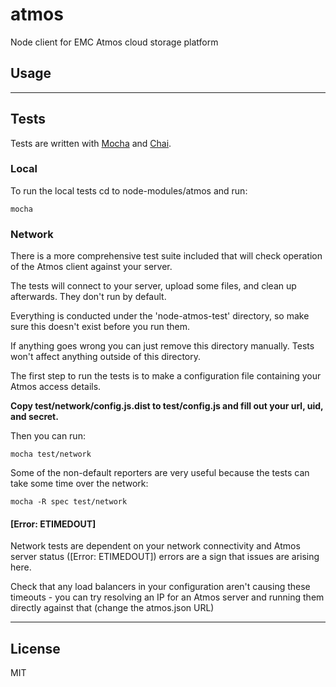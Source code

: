 # atmos


Node client for EMC Atmos cloud storage platform

## Usage

---

## Tests

Tests are written with [Mocha](http://visionmedia.github.io/mocha) and [Chai](http://chaijs.com/).


### Local

To run the local tests cd to node-modules/atmos and run:

    mocha

### Network

There is a more comprehensive test suite included that will check operation of the Atmos client against your server.

The tests will connect to your server, upload some files, and clean up afterwards. They don't run by default.

Everything is conducted under the 'node-atmos-test' directory, so make sure this doesn't exist before you run them. 

If anything goes wrong you can just remove this directory manually. Tests won't affect anything outside of this directory.

The first step to run the tests is to make a configuration file containing your Atmos access details.

__Copy test/network/config.js.dist to test/config.js and fill out your url, uid, and secret.__

Then you can run:

    mocha test/network

Some of the non-default reporters are very useful because the tests can take some time over the network:

    mocha -R spec test/network

#### [Error: ETIMEDOUT]

Network tests are dependent on your network connectivity and Atmos server status ([Error: ETIMEDOUT]) errors are a sign that issues are arising here.

Check that any load balancers in your configuration aren't causing these timeouts - you can try resolving an IP for an Atmos server and running them directly against that (change the atmos.json URL)

---

## License

MIT